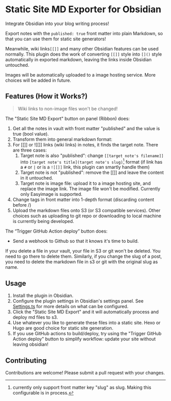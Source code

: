 # Static Site MD Exporter for Obsidian

Integrate Obsidian into your blog writing process!

Export notes with the `published: true` front matter into plain Markdown, so that you can use them for static site generators!

Meanwhile, wiki links`[[]]`  and many other Obsidian features can be used normally. This plugin does the work of converting `[[]]` style into `[]()` style automatically in exported markdown, leaving the links inside Obsidian untouched.

Images will be automatically uploaded to a image hosting service. More choices will be added in future.

## Features (How it Works?)

> Wiki links to non-image files won't be changed!

The "Static Site MD Export" button on panel (Ribbon) does:

1. Get all the notes in vault with front matter "published" and the value is true (bool value).
2. Transform them into general markdown format:
3. For [[]] or ![[]] links (wiki links) in notes, it finds the target note. There are three cases:
   1. Target note is also "published": change `[[target note's filename]]` into `[target note's title](target note's slug)`[^1] format (if link has a `#` or `|` or is a `![[]]` link, this plugin can smartly handle them)
   2. Target note is not "published": remove the [[]] and leave the content in it untouched.
   3. Target note is image file: upload it to a image hosting site, and replace the image link. The image file won't be modified. Currently only Easyimage is supported.
4. Change tags in front matter into 1-depth format (discarding content before /)
5. Upload the markdown files onto S3 (or S3 compatible services). Other choices such as uploading to git repo or downloading to local machine is currently being developed.

The “Trigger GitHub Action deploy” button does:

- Send a webhook to Github so that it knows it's time to build.

If you delete a file in your vault, your file in S3 or git won't be deleted. You need to go there to delete them. Similarly, if you change the slug of a post, you need to delete the markdown file in s3 or git with the original slug as name.

[^1]: currently only support front matter key "slug" as slug. Making this configurable is in process.

## Usage

1. Install the plugin in Obsidian.
2. Configure the plugin settings in Obsidian's settings panel. See [Settings.ts](src/Settings.ts) for more details on what can be configured.
3. Click the "Static Site MD Export" and it will automatically process and deploy md files to s3.
4. Use whatever you like to generate these files into a static site. Hexo or Hugo are good choice for static site generation.
5. If you use GitHub actions to build/deploy, try using the "Trigger GitHub Action deploy" button to simplify workflow: update your site without leaving obsidian!

## Contributing

Contributions are welcome! Please submit a pull request with your changes.
